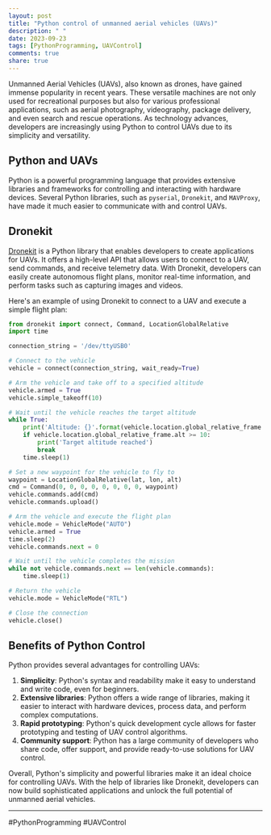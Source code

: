 ```yaml
---
layout: post
title: "Python control of unmanned aerial vehicles (UAVs)"
description: " "
date: 2023-09-23
tags: [PythonProgramming, UAVControl]
comments: true
share: true
---
```


Unmanned Aerial Vehicles (UAVs), also known as drones, have gained immense popularity in recent years. These versatile machines are not only used for recreational purposes but also for various professional applications, such as aerial photography, videography, package delivery, and even search and rescue operations. As technology advances, developers are increasingly using Python to control UAVs due to its simplicity and versatility.

## Python and UAVs

Python is a powerful programming language that provides extensive libraries and frameworks for controlling and interacting with hardware devices. Several Python libraries, such as `pyserial`, `Dronekit`, and `MAVProxy`, have made it much easier to communicate with and control UAVs.

## Dronekit

[Dronekit](https://dronekit.io/) is a Python library that enables developers to create applications for UAVs. It offers a high-level API that allows users to connect to a UAV, send commands, and receive telemetry data. With Dronekit, developers can easily create autonomous flight plans, monitor real-time information, and perform tasks such as capturing images and videos.

Here's an example of using Dronekit to connect to a UAV and execute a simple flight plan:

```python
from dronekit import connect, Command, LocationGlobalRelative
import time

connection_string = '/dev/ttyUSB0'

# Connect to the vehicle
vehicle = connect(connection_string, wait_ready=True)

# Arm the vehicle and take off to a specified altitude
vehicle.armed = True
vehicle.simple_takeoff(10)

# Wait until the vehicle reaches the target altitude
while True:
    print('Altitude: {}'.format(vehicle.location.global_relative_frame.alt))
    if vehicle.location.global_relative_frame.alt >= 10:
        print('Target altitude reached')
        break
    time.sleep(1)

# Set a new waypoint for the vehicle to fly to
waypoint = LocationGlobalRelative(lat, lon, alt)
cmd = Command(0, 0, 0, 0, 0, 0, 0, 0, waypoint)
vehicle.commands.add(cmd)
vehicle.commands.upload()

# Arm the vehicle and execute the flight plan
vehicle.mode = VehicleMode("AUTO")
vehicle.armed = True
time.sleep(2)
vehicle.commands.next = 0

# Wait until the vehicle completes the mission
while not vehicle.commands.next == len(vehicle.commands):
    time.sleep(1)

# Return the vehicle
vehicle.mode = VehicleMode("RTL")

# Close the connection
vehicle.close()
```

## Benefits of Python Control

Python provides several advantages for controlling UAVs:

1. **Simplicity**: Python's syntax and readability make it easy to understand and write code, even for beginners.
2. **Extensive libraries**: Python offers a wide range of libraries, making it easier to interact with hardware devices, process data, and perform complex computations.
3. **Rapid prototyping**: Python's quick development cycle allows for faster prototyping and testing of UAV control algorithms.
4. **Community support**: Python has a large community of developers who share code, offer support, and provide ready-to-use solutions for UAV control.

Overall, Python's simplicity and powerful libraries make it an ideal choice for controlling UAVs. With the help of libraries like Dronekit, developers can now build sophisticated applications and unlock the full potential of unmanned aerial vehicles.

---

#PythonProgramming #UAVControl